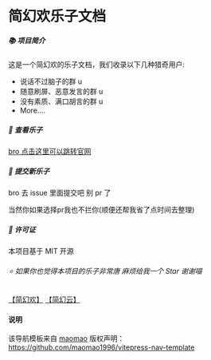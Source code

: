 # 简幻欢乐子文档

##### 📚 项目简介

这是一个简幻欢的乐子文档，我们收录以下几种猎奇用户:

- 说话不过脑子的群 u
- 随意刷屏、恶意发言的群 u
- 没有素质、满口胡言的群 u
- More....

##### 🚀 查看乐子

[bro 点击这里可以跳转官网](https://lezi.simpfun.lol)

##### 🤝 提交新乐子

bro 去 issue 里面提交吧 别 pr 了

当然你如果选择pr我也不拦你(顺便还帮我省了点时间去整理)

##### 📝 许可证

本项目基于 MIT 开源

###### ⭐ 如果你也觉得本项目的乐子非常唐 麻烦给我一个 Star 谢谢喵

[【简幻欢】](simpfun.cn) [【简幻云】](simpcloud.cn)

#### 说明

该导航模板来自 [maomao](https://github.com/maomao1996) 版权声明：<https://github.com/maomao1996/vitepress-nav-template>
